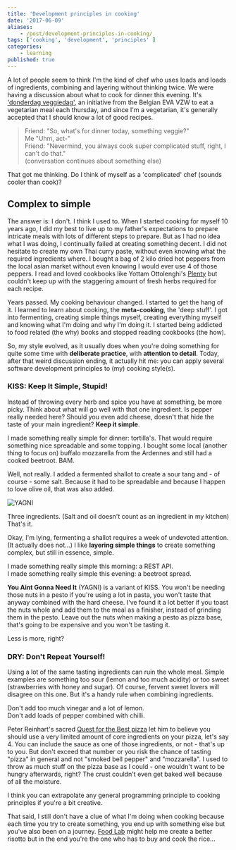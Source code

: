 ```yaml
---
title: 'Development principles in cooking'
date: '2017-06-09'
aliases:
    - /post/development-principles-in-cooking/
tags: ['cooking', 'development', 'principles' ]
categories:
    - learning
published: true
---
```


A lot of people seem to think I'm the kind of chef who uses loads and loads of ingredients, combining and layering without thinking twice. We were having a discussion about what to cook for dinner this evening. It's ['donderdag veggiedag'](http://www.evavzw.be/donderdag-veggiedag), an initiative from the Belgian EVA VZW to eat a vegetarian meal each thursday, and since I'm a vegetarian, it's generally accepted that I should know a lot of good recipes. 

> Friend: "So, what's for dinner today, something veggie?"<br/>
Me "Uhm, act-"<br/>
Friend: "Nevermind, you always cook super complicated stuff, right, I can't do that."<br/>
(conversation continues about something else)

That got me thinking. Do I think of myself as a 'complicated' chef (sounds cooler than cook)?

## Complex to simple

The answer is: I don't. I think I used to. When I started cooking for myself 10 years ago, I did my best to live up to my father's expectations to prepare intricate meals with lots of different steps to prepare. But as I had no idea what I was doing, I continually failed at creating something decent. I did not hesitate to create my own Thai curry paste, without even knowing what the required ingredients where. I bought a bag of 2 kilo dried hot peppers from the local asian market without even knowing I would ever use 4 of those peppers. I read and loved cookbooks like Yottam Ottolenghi's [Plenty](https://www.goodreads.com/book/show/8086216-plenty?ac=1&from_search=true) but couldn't keep up with the staggering amount of fresh herbs required for each recipe. 

Years passed. My cooking behaviour changed. I started to get the hang of it. I learned to learn about cooking, the **meta-cooking**, the 'deep stuff'. I got into fermenting, creating simple things myself, creating everything myself and knowing what I'm doing and why I'm doing it. I started being addicted to food related (the why) books and stopped reading cookbooks (the how). 

So, my style evolved, as it usually does when you're doing something for quite some time with **deliberate practice**, with **attention to detail**. 
Today, after that weird discussion ending, it actually hit me: you can apply several software development principles to (my) cooking style(s).

### KISS: Keep It Simple, Stupid!

Instead of throwing every herb and spice you have at something, be more picky. Think about what will go well with that one ingredient. Is pepper really needed here? Should you even add cheese, doesn't that hide the taste of your main ingredient? **Keep it simple**.

I made something really simple for dinner: tortilla's. That would require something nice spreadable and some topping. I bought some local (another thing to focus on) buffalo mozzarella from the Ardennes and still had a cooked beetroot. BAM. 

Well, not really. I added a fermented shallot to create a sour tang and - of course - some salt. Because it had to be spreadable and because I happen to love olive oil, that was also added. 

![YAGNI](/img/yagni1.png)


Three ingredients. (Salt and oil doesn't count as an ingredient in my kitchen)
That's it.

Okay, I'm lying, fermenting a shallot requires a week of undevoted attention. (It actually does not...) I like **layering simple things** to create something complex, but still in essence, simple. 

I made something really simple this morning: a REST API. <br/>
I made something really simple this evening: a beetroot spread.

**You Aint Gonna Need It** (YAGNI) is a variant of KISS. You won't be needing those nuts in a pesto if you're using a lot in pasta, you won't taste that anyway combined with the hard cheese. I've found it a lot better if you toast the nuts whole and add them to the meal as a finisher, instead of grinding them in the pesto. Leave out the nuts when making a pesto as pizza base, that's going to be expensive and you won't be tasting it. 

Less is more, right?

### DRY: Don't Repeat Yourself!

Using a lot of the same tasting ingredients can ruin the whole meal. Simple examples are something too sour (lemon and too much acidity) or too sweet (strawberries with honey and sugar). Of course, fervent sweet lovers will disagree on this one. But it's a handy rule when combining ingredients.

Don't add too much vinegar and a lot of lemon.<br/>
Don't add loads of pepper combined with chilli.

Peter Reinhart's sacred [Quest for the Best pizza](https://www.goodreads.com/book/show/68648.American_Pie?ac=1&from_search=true) let him to believe you should use a very limited amount of core ingredients on your pizza, let's say 4. You can include the sauce as one of those ingredients, or not - that's up to you. But don't exceed that number or you risk the chance of tasting "pizza" in general and not "smoked bell pepper" and "mozzarella". I used to throw as much stuff on the pizza base as I could - one wouldn't want to be hungry afterwards, right? The crust couldn't even get baked well because of all the moisture. 

I think you can extrapolate any general programming principle to cooking principles if you're a bit creative. 

That said, I still don't have a clue of what I'm doing when cooking because each time you try to create something, you end up with something else but you've also been on a journey. [Food Lab](http://mobile.seriouseats.com/2011/10/the-food-lab-the-science-of-risotto.html) might help me create a better risotto but in the end you're the one who has to buy and cook the rice... 
